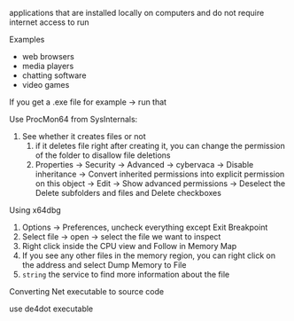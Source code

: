 applications that are installed locally on computers and do not require internet access to run 

Examples
- web browsers
- media players
- chatting software 
- video games 

If you get a .exe file for example -> run that 


Use ProcMon64 from SysInternals:
1. See whether it creates files or not
	1. if it deletes file right after creating it, you can change the permission of the folder to disallow file deletions
	2. Properties -> Security -> Advanced -> cybervaca -> Disable inheritance -> Convert inherited permissions into explicit permission on this object -> Edit -> Show advanced permissions -> Deselect the Delete subfolders and files and Delete checkboxes

Using x64dbg 
1. Options -> Preferences, uncheck everything except Exit Breakpoint
2. Select file -> open -> select the file we want to inspect 
3. Right click inside the CPU view and Follow in Memory Map
4. If you see any other files in the memory region, you can right click on the address and select Dump Memory to File
5. `string` the service to find more information about the file 

Converting Net executable to source code

use de4dot executable 
```
```